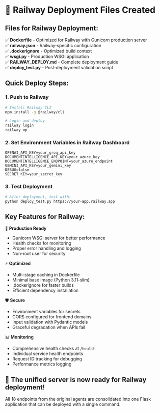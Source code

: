 # 🚀 Railway Deployment Files Created

## Files for Railway Deployment:

✅ **Dockerfile** - Optimized for Railway with Gunicorn production server  
✅ **railway.json** - Railway-specific configuration  
✅ **.dockerignore** - Optimized build context  
✅ **wsgi.py** - Production WSGI application  
✅ **RAILWAY_DEPLOY.md** - Complete deployment guide  
✅ **deploy_test.py** - Post-deployment validation script  

## Quick Deploy Steps:

### 1. Push to Railway
```bash
# Install Railway CLI
npm install -g @railway/cli

# Login and deploy
railway login
railway up
```

### 2. Set Environment Variables in Railway Dashboard
```env
OPENAI_API_KEY=your_groq_api_key
DOCUMENTINTELLIGENCE_API_KEY=your_azure_key  
DOCUMENTINTELLIGENCE_ENDPOINT=your_azure_endpoint
GEMINI_API_KEY=your_gemini_key
DEBUG=false
SECRET_KEY=your_secret_key
```

### 3. Test Deployment
```bash
# After deployment, test with:
python deploy_test.py https://your-app.railway.app
```

## Key Features for Railway:

🔧 **Production Ready**
- Gunicorn WSGI server for better performance
- Health checks for monitoring
- Proper error handling and logging
- Non-root user for security

⚡ **Optimized**
- Multi-stage caching in Dockerfile
- Minimal base image (Python 3.11-slim)
- .dockerignore for faster builds
- Efficient dependency installation

🛡️ **Secure**
- Environment variables for secrets
- CORS configured for frontend domains
- Input validation with Pydantic models
- Graceful degradation when APIs fail

📊 **Monitoring**
- Comprehensive health checks at `/health`
- Individual service health endpoints
- Request ID tracking for debugging
- Performance metrics logging

## 🌟 The unified server is now ready for Railway deployment!

All 18 endpoints from the original agents are consolidated into one Flask application that can be deployed with a single command.
